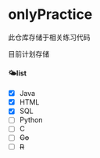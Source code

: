 # onlyPractice
此仓库存储于相关练习代码

目前计划存储

#### 🌤list

- [x] Java
- [x] HTML
- [x] SQL
- [ ] Python
- [ ] C
- [ ] ~~Go~~
- [ ] ~~R~~
